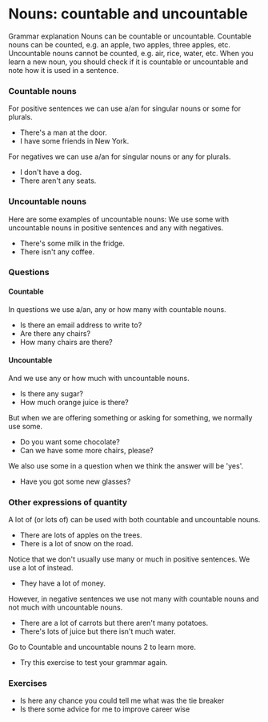 # Nouns: countable and uncountable

Grammar explanation
Nouns can be countable or uncountable. Countable nouns can be counted, e.g. an apple, two apples, three apples, etc. Uncountable nouns cannot be counted, e.g. air, rice, water, etc. When you learn a new noun, you should check if it is countable or uncountable and note how it is used in a sentence.

### Countable nouns
For positive sentences we can use a/an for singular nouns or some for plurals.

- There's a man at the door.
- I have some friends in New York.

For negatives we can use a/an for singular nouns or any for plurals.

- I don't have a dog.
- There aren't any seats.

### Uncountable nouns
Here are some examples of uncountable nouns:
We use some with uncountable nouns in positive sentences and any with negatives.

- There's some milk in the fridge.
- There isn't any coffee.

### Questions

#### Countable
In questions we use a/an, any or how many with countable nouns.

- Is there an email address to write to?
- Are there any chairs?
- How many chairs are there?

#### Uncountable
And we use any or how much with uncountable nouns.
- Is there any sugar?
- How much orange juice is there?


But when we are offering something or asking for something, we normally use some.

- Do you want some chocolate?
- Can we have some more chairs, please?

We also use some in a question when we think the answer will be 'yes'.

- Have you got some new glasses?


### Other expressions of quantity

A lot of (or lots of) can be used with both countable and uncountable nouns.

- There are lots of apples on the trees.
- There is a lot of snow on the road.

Notice that we don't usually use many or much in positive sentences. We use a lot of instead.

- They have a lot of money.

However, in negative sentences we use not many with countable nouns and not much with uncountable nouns.

- There are a lot of carrots but there aren't many potatoes.
- There's lots of juice but there isn't much water.

Go to Countable and uncountable nouns 2 to learn more.

- Try this exercise to test your grammar again.


### Exercises

- Is here any chance you could tell me what was the tie breaker
- Is there some advice for me to improve career wise